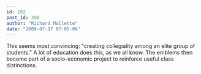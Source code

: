 ```yaml
---
id: 182
post_id: 390
author: "Richard Mallette"
date: "2009-07-17 07:05:06"
---
```

This seems most convincing: "creating collegiality among an elite group of students." A lot of education does this, as we all know. The emblems then become part of a socio-economic project to reinforce useful class distinctions.
